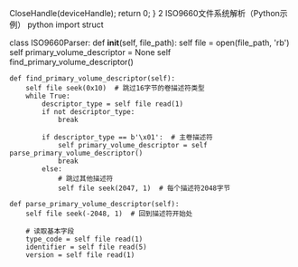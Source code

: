 CloseHandle(deviceHandle);
    return 0;
}
2  ISO9660文件系统解析（Python示例）
python
import struct
 
class ISO9660Parser:
    def __init__(self, file_path):
        self file = open(file_path, 'rb')
        self primary_volume_descriptor = None
        self find_primary_volume_descriptor()
    
    def find_primary_volume_descriptor(self):
        self file seek(0x10)  # 跳过16字节的卷描述符类型
        while True:
            descriptor_type = self file read(1)
            if not descriptor_type:
                break
            
            if descriptor_type == b'\x01':  # 主卷描述符
                self primary_volume_descriptor = self parse_primary_volume_descriptor()
                break
            else:
                # 跳过其他描述符
                self file seek(2047, 1)  # 每个描述符2048字节
    
    def parse_primary_volume_descriptor(self):
        self file seek(-2048, 1)  # 回到描述符开始处
        
        # 读取基本字段
        type_code = self file read(1)
        identifier = self file read(5)
        version = self file read(1)
